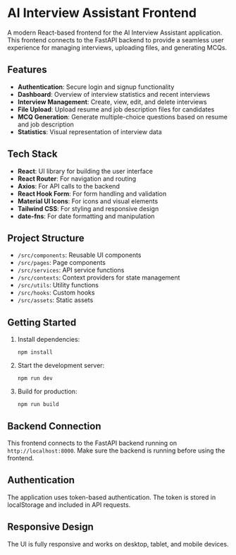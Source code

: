# AI Interview Assistant Frontend

A modern React-based frontend for the AI Interview Assistant application. This frontend connects to the FastAPI backend to provide a seamless user experience for managing interviews, uploading files, and generating MCQs.

## Features

- **Authentication**: Secure login and signup functionality
- **Dashboard**: Overview of interview statistics and recent interviews
- **Interview Management**: Create, view, edit, and delete interviews
- **File Upload**: Upload resume and job description files for candidates
- **MCQ Generation**: Generate multiple-choice questions based on resume and job description
- **Statistics**: Visual representation of interview data

## Tech Stack

- **React**: UI library for building the user interface
- **React Router**: For navigation and routing
- **Axios**: For API calls to the backend
- **React Hook Form**: For form handling and validation
- **Material UI Icons**: For icons and visual elements
- **Tailwind CSS**: For styling and responsive design
- **date-fns**: For date formatting and manipulation

## Project Structure

- `/src/components`: Reusable UI components
- `/src/pages`: Page components
- `/src/services`: API service functions
- `/src/contexts`: Context providers for state management
- `/src/utils`: Utility functions
- `/src/hooks`: Custom hooks
- `/src/assets`: Static assets

## Getting Started

1. Install dependencies:
   ```
   npm install
   ```

2. Start the development server:
   ```
   npm run dev
   ```

3. Build for production:
   ```
   npm run build
   ```

## Backend Connection

This frontend connects to the FastAPI backend running on `http://localhost:8000`. Make sure the backend is running before using the frontend.

## Authentication

The application uses token-based authentication. The token is stored in localStorage and included in API requests.

## Responsive Design

The UI is fully responsive and works on desktop, tablet, and mobile devices.
